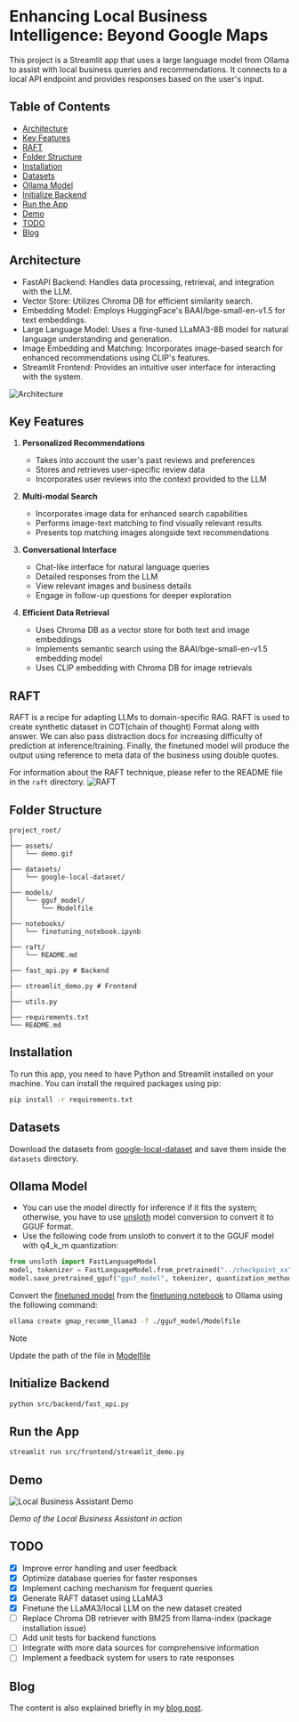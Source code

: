 # Enhancing Local Business Intelligence: Beyond Google Maps

This project is a Streamlit app that uses a large language model from Ollama to assist with local business queries and recommendations. It connects to a local API endpoint and provides responses based on the user's input.

## Table of Contents
- [Architecture](#architecture)
- [Key Features](#key-features)
- [RAFT](#raft)
- [Folder Structure](#folder-structure)
- [Installation](#installation)
- [Datasets](#datasets)
- [Ollama Model](#ollama-model)
- [Initialize Backend](#initialize-backend)
- [Run the App](#run-the-app)
- [Demo](#demo)
- [TODO](#todo)
- [Blog](#blog)

## Architecture

- FastAPI Backend: Handles data processing, retrieval, and integration with the LLM.
- Vector Store: Utilizes Chroma DB for efficient similarity search.
- Embedding Model: Employs HuggingFace's BAAI/bge-small-en-v1.5 for text embeddings.
- Large Language Model: Uses a fine-tuned LLaMA3-8B model for natural language understanding and generation.
- Image Embedding and Matching: Incorporates image-based search for enhanced recommendations using CLIP's features.
- Streamlit Frontend: Provides an intuitive user interface for interacting with the system.

![Architecture](assets/architecture_gmap.png)

## Key Features

1. **Personalized Recommendations**
   - Takes into account the user's past reviews and preferences
   - Stores and retrieves user-specific review data
   - Incorporates user reviews into the context provided to the LLM

2. **Multi-modal Search**
   - Incorporates image data for enhanced search capabilities
   - Performs image-text matching to find visually relevant results
   - Presents top matching images alongside text recommendations

3. **Conversational Interface**
   - Chat-like interface for natural language queries
   - Detailed responses from the LLM
   - View relevant images and business details
   - Engage in follow-up questions for deeper exploration

4. **Efficient Data Retrieval**
   - Uses Chroma DB as a vector store for both text and image embeddings
   - Implements semantic search using the BAAI/bge-small-en-v1.5 embedding model
   - Uses CLIP embedding with Chroma DB for image retrievals

## RAFT

RAFT is a recipe for adapting LLMs to domain-specific RAG. RAFT is used to create synthetic dataset in COT(chain of thought) Format along with answer. We can also pass distraction docs for increasing difficulty of prediction at inference/training. Finally, the finetuned model will produce the output using reference to meta data of the business using double quotes. 

For information about the RAFT technique, please refer to the README file in the `raft` directory. 
![RAFT](assets/RAFT.png)

## Folder Structure

```
project_root/
│
├── assets/
│   └── demo.gif
│
├── datasets/
│   └── google-local-dataset/
│
├── models/
│   └── gguf_model/
│       └── Modelfile
│
├── notebooks/
│   └── finetuning_notebook.ipynb
│
├── raft/
│   └── README.md
│
├── fast_api.py # Backend
|
├── streamlit_demo.py # Frontend
|
├── utils.py
│
├── requirements.txt
└── README.md
```

## Installation

To run this app, you need to have Python and Streamlit installed on your machine. You can install the required packages using pip:

```bash
pip install -r requirements.txt
```

## Datasets

Download the datasets from [google-local-dataset](https://datarepo.eng.ucsd.edu/mcauley_group/gdrive/googlelocal/#subsets) and save them inside the `datasets` directory.

## Ollama Model

- You can use the model directly for inference if it fits the system; otherwise, you have to use [unsloth](https://github.com/unslothai/unsloth) model conversion to convert it to GGUF format.
- Use the following code from unsloth to convert it to the GGUF model with q4_k_m quantization:

```python
from unsloth import FastLanguageModel
model, tokenizer = FastLanguageModel.from_pretrained("../checkpoint_xx")
model.save_pretrained_gguf("gguf_model", tokenizer, quantization_method = "q4_k_m")
```

Convert the [finetuned model](https://drive.google.com/drive/folders/1VGyEen8RjsoP-OJL6MowOqUuWIkNQH7i) from the [finetuning notebook](notebooks/finetuning_notebook.ipynb) to Ollama using the following command:

```bash
ollama create gmap_recomm_llama3 -f ./gguf_model/Modelfile
```

> [!NOTE]
> Update the path of the file in [Modelfile](https://drive.google.com/drive/folders/1VGyEen8RjsoP-OJL6MowOqUuWIkNQH7i)

## Initialize Backend

```bash
python src/backend/fast_api.py
```

## Run the App

```bash
streamlit run src/frontend/streamlit_demo.py
```

## Demo

![Local Business Assistant Demo](assets/demo.gif)

*Demo of the Local Business Assistant in action*


## TODO

- [x] Improve error handling and user feedback
- [x] Optimize database queries for faster responses
- [x] Implement caching mechanism for frequent queries
- [x] Generate RAFT dataset using LLaMA3
- [x] Finetune the LLaMA3/local LLM on the new dataset created 
- [ ] Replace Chroma DB retriever with BM25 from llama-index (package installation issue)
- [ ] Add unit tests for backend functions
- [ ] Integrate with more data sources for comprehensive information
- [ ] Implement a feedback system for users to rate responses

## Blog

The content is also explained briefly in my [blog post](https://www.hackster.io/r-bot/enhancing-local-business-intelligence-beyond-google-map-46939f).
